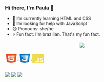 ### Hi there, I'm Paula 👋

- 🌱 I’m currently learning HTML and CSS
- 🤔 I’m looking for help with JavaScript
- 😄 Pronouns: she/he
- ⚡ Fun fact: I'm brazilian. That's my fun fact.

<div align="center">
  <a href="https://github.com/oipaula">
  <img height="180em" src="https://github-readme-stats.vercel.app/api/top-langs/?username=oipaula&layout=compact&langs_count=7&theme=merko"/>
</div>

<div style="display: inline_block"><br>
   <img align="center" alt="Rafa-HTML" height="30" width="40" src="https://raw.githubusercontent.com/devicons/devicon/master/icons/html5/html5-original.svg">
  <img align="center" alt="Rafa-CSS" height="30" width="40" src="https://raw.githubusercontent.com/devicons/devicon/master/icons/css3/css3-original.svg">
  <img align="center" alt="Rafa-Js" height="30" width="40" src="https://raw.githubusercontent.com/devicons/devicon/master/icons/javascript/javascript-plain.svg">
</div>

  ##
 
<div> 
  <a href="https://www.youtube.com/channel/UCcRofaYCiJXgXTCmk-XoLOg" target="_blank"><img src="https://img.shields.io/badge/YouTube-FF0000?style=for-the-badge&logo=youtube&logoColor=white" target="_blank"></a>
  <a href="https://instagram.com/mxspaula" target="_blank"><img src="https://img.shields.io/badge/-Instagram-%23E4405F?style=for-the-badge&logo=instagram&logoColor=white" target="_blank"></a>
  <a href="https://www.linkedin.com/in/mxspaula/" target="_blank"><img src="https://img.shields.io/badge/-LinkedIn-%230077B5?style=for-the-badge&logo=linkedin&logoColor=white" target="_blank"></a> 
</div>

